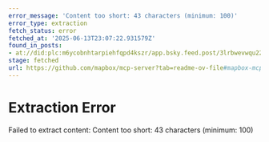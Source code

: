 ```yaml
---
error_message: 'Content too short: 43 characters (minimum: 100)'
error_type: extraction
fetch_status: error
fetched_at: '2025-06-13T23:07:22.931579Z'
found_in_posts:
- at://did:plc:m6ycobnhtarpiehfqpd4kszr/app.bsky.feed.post/3lrbwevwqu22b
stage: fetched
url: https://github.com/mapbox/mcp-server?tab=readme-ov-file#mapbox-mcp-server
---
```


# Extraction Error

Failed to extract content: Content too short: 43 characters (minimum: 100)